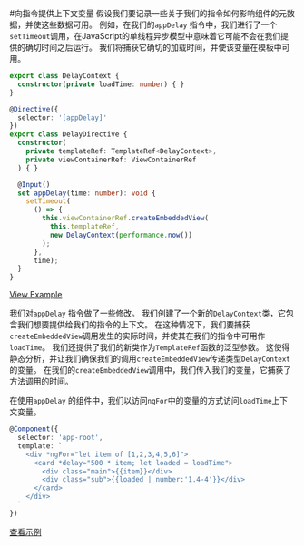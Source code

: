 #向指令提供上下文变量
假设我们要记录一些关于我们的指令如何影响组件的元数据，并使这些数据可用。 例如，在我们的`appDelay` 指令中，我们进行了一个`setTimeout`调用，在JavaScript的单线程异步模型中意味着它可能不会在我们提供的确切时间之后运行。 我们将捕获它确切的加载时间，并使该变量在模板中可用。

```typescript
export class DelayContext {
  constructor(private loadTime: number) { }
}

@Directive({
  selector: '[appDelay]'
})
export class DelayDirective {
  constructor(
    private templateRef: TemplateRef<DelayContext>,
    private viewContainerRef: ViewContainerRef
  ) { }

  @Input()
  set appDelay(time: number): void {
    setTimeout(
      () => {
        this.viewContainerRef.createEmbeddedView(
          this.templateRef,
          new DelayContext(performance.now())
        );
      },
      time);
  }
}
```
[View Example](https://plnkr.co/edit/GmjxiDSbv78zbBFqw8yv?p=preview)

我们对`appDelay` 指令做了一些修改。 我们创建了一个新的`DelayContext`类，它包含我们想要提供给我们的指令的上下文。 在这种情况下，我们要捕获`createEmbeddedView`调用发生的实际时间，并使其在我们的指令中可用作`loadTime`。 我们还提供了我们的新类作为`TemplateRef`函数的泛型参数。 这使得静态分析，并让我们确保我们的调用`createEmbeddedView`传递类型`DelayContext`的变量。 在我们的`createEmbeddedView`调用中，我们传入我们的变量，它捕获了方法调用的时间。

在使用`appDelay` 的组件中，我们以访问`ngFor`中的变量的方式访问`loadTime`上下文变量。

```typescript
@Component({
  selector: 'app-root',
  template: `
    <div *ngFor="let item of [1,2,3,4,5,6]">
      <card *delay="500 * item; let loaded = loadTime">
        <div class="main">{{item}}</div>
        <div class="sub">{{loaded | number:'1.4-4'}}</div>
      </card>
    </div>
  `
})
```
[查看示例](https://plnkr.co/edit/pSv4JsGhxxwzJOh9qSNj?p=preview)